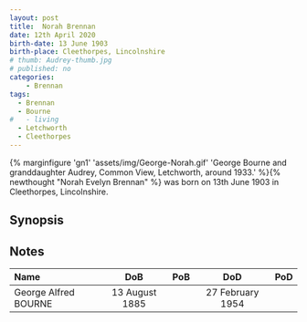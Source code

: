 ```yaml
---
layout: post
title:  Norah Brennan
date: 12th April 2020
birth-date: 13 June 1903
birth-place: Cleethorpes, Lincolnshire
# thumb: Audrey-thumb.jpg
# published: no
categories: 
    - Brennan
tags:
  - Brennan
  - Bourne
#   - living
  - Letchworth
  - Cleethorpes
---
```

{% marginfigure 'gn1' 'assets/img/George-Norah.gif' 'George Bourne and granddaughter Audrey, Common View, Letchworth, around 1933.'  %}{% newthought "Norah Evelyn Brennan" %} was born on 13th June 1903 in Cleethorpes, Lincolnshire.

<!--more-->

## Synopsis


## Notes

Name|DoB|PoB|DoD|PoD
:---|:-:|:--|:-:|:--
George Alfred BOURNE|13 August 1885| |27 February 1954|